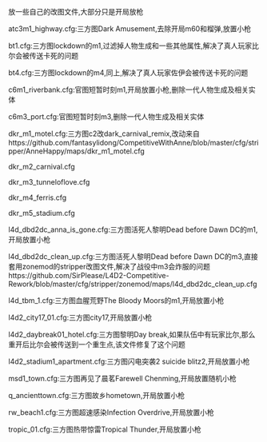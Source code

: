 放一些自己的改图文件,大部分只是开局放枪

atc3m1_highway.cfg:三方图Dark Amusement,去除开局m60和榴弹,放置小枪

bt1.cfg:三方图lockdown的m1,过滤掉人物生成和一些其他属性,解决了真人玩家比尔会被传送卡死的问题

bt4.cfg:三方图lockdown的m4,同上,解决了真人玩家佐伊会被传送卡死的问题

c6m1_riverbank.cfg:官图短暂时刻m1,开局放置小枪,删除一代人物生成及相关实体

c6m3_port.cfg:官图短暂时刻m3,删除一代人物生成及相关实体

dkr_m1_motel.cfg:三方图c2改dark_carnival_remix,改动来自https://github.com/fantasylidong/CompetitiveWithAnne/blob/master/cfg/stripper/AnneHappy/maps/dkr_m1_motel.cfg

dkr_m2_carnival.cfg

dkr_m3_tunneloflove.cfg

dkr_m4_ferris.cfg

dkr_m5_stadium.cfg

l4d_dbd2dc_anna_is_gone.cfg:三方图活死人黎明Dead before Dawn DC的m1,开局放置小枪

l4d_dbd2dc_clean_up.cfg:三方图活死人黎明Dead before Dawn DC的m3,直接套用zonemod的stripper改图文件,解决了战役中m3会炸服的问题https://github.com/SirPlease/L4D2-Competitive-Rework/blob/master/cfg/stripper/zonemod/maps/l4d_dbd2dc_clean_up.cfg

l4d_tbm_1.cfg:三方图血腥荒野The Bloody Moors的m1,开局放置小枪

l4d2_city17_01.cfg:三方图city17,开局放置小枪

l4d2_daybreak01_hotel.cfg:三方图黎明Day break,如果队伍中有玩家比尔,那么重开后比尔会被传送到一个重生点,该文件修复了这个问题

l4d2_stadium1_apartment.cfg:三方图闪电突袭2 suicide blitz2,开局放置小枪

msd1_town.cfg:三方图再见了晨茗Farewell Chenming,开局放置随机小枪

q_ancienttown.cfg:三方图故乡hometown,开局放置小枪

rw_beach1.cfg:三方图超速感染Infection Overdrive,开局放置小枪

tropic_01.cfg:三方图热带惊雷Tropical Thunder,开局放置小枪
